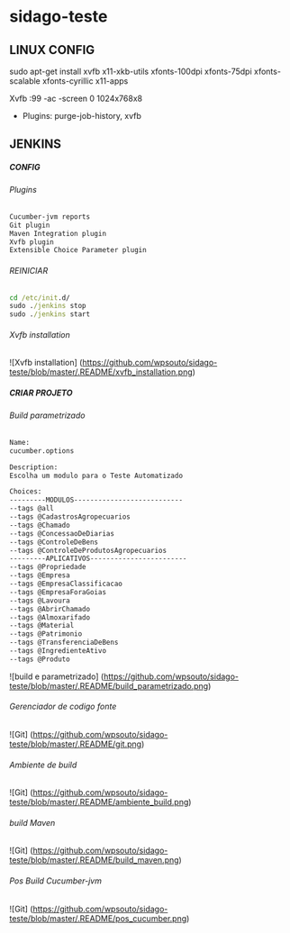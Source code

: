 # sidago-teste

## LINUX CONFIG
sudo apt-get install xvfb x11-xkb-utils xfonts-100dpi xfonts-75dpi xfonts-scalable xfonts-cyrillic x11-apps

Xvfb :99 -ac -screen 0 1024x768x8

- Plugins: purge-job-history, xvfb

## JENKINS

##### CONFIG
###### Plugins
```cmd
Cucumber-jvm reports
Git plugin
Maven Integration plugin
Xvfb plugin
Extensible Choice Parameter plugin
```
###### REINICIAR
```cmd
cd /etc/init.d/
sudo ./jenkins stop
sudo ./jenkins start
```

###### Xvfb installation
![Xvfb installation]
(https://github.com/wpsouto/sidago-teste/blob/master/.README/xvfb_installation.png)

##### CRIAR PROJETO
###### Build parametrizado


```cmd
Name:
cucumber.options

Description:
Escolha um modulo para o Teste Automatizado

Choices:
---------MODULOS---------------------------
--tags @all
--tags @CadastrosAgropecuarios
--tags @Chamado
--tags @ConcessaoDeDiarias
--tags @ControleDeBens
--tags @ControleDeProdutosAgropecuarios
---------APLICATIVOS------------------------
--tags @Propriedade
--tags @Empresa
--tags @EmpresaClassificacao
--tags @EmpresaForaGoias
--tags @Lavoura
--tags @AbrirChamado
--tags @Almoxarifado
--tags @Material
--tags @Patrimonio
--tags @TransferenciaDeBens
--tags @IngredienteAtivo
--tags @Produto
```

![build e parametrizado]
(https://github.com/wpsouto/sidago-teste/blob/master/.README/build_parametrizado.png)

###### Gerenciador de codigo fonte
![Git]
(https://github.com/wpsouto/sidago-teste/blob/master/.README/git.png)

###### Ambiente de build
![Git]
(https://github.com/wpsouto/sidago-teste/blob/master/.README/ambiente_build.png)

###### build Maven
![Git]
(https://github.com/wpsouto/sidago-teste/blob/master/.README/build_maven.png)

###### Pos Build Cucumber-jvm
![Git]
(https://github.com/wpsouto/sidago-teste/blob/master/.README/pos_cucumber.png)
